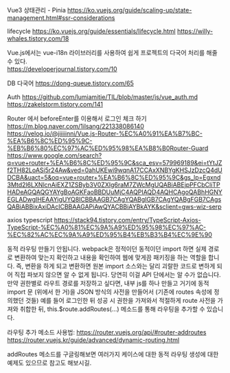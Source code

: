
Vue3
상태관리 - Pinia
https://ko.vuejs.org/guide/scaling-up/state-management.html#ssr-considerations

lifecycle
https://ko.vuejs.org/guide/essentials/lifecycle.html
https://willy-whales.tistory.com/18

Vue.js에서는 vue-i18n 라이브러리를 사용하여 쉽게 프로젝트의 다국어 처리를 해줄 수 있다.  
https://developerjournal.tistory.com/10

DB 다국어
https://dong-queue.tistory.com/65

Auth
https://github.com/lumiamitie/TIL/blob/master/js/vue_auth.md
https://zakelstorm.tistory.com/141

Router 에서 beforeEnter를 이용해서 로그인 체크 하기
https://m.blog.naver.com/1ilsang/221338086140
https://velog.io/@jiiiiinni/Vue.js-Router-%EC%A0%91%EA%B7%BC-%EA%B6%8C%ED%95%9C-%EB%B6%80%EC%97%AC%ED%95%98%EA%B8%B0Router-Guard
https://www.google.com/search?q=vue+router+%EA%B6%8C%ED%95%9C&sca_esv=579969189&ei=tYtJZf2TH82LoASi5r24Aw&ved=0ahUKEwi9wqnA17CCAxXNBYgKHSJzDzcQ4dUDCBA&uact=5&oq=vue+router+%EA%B6%8C%ED%95%9C&gs_lp=Egxnd3Mtd2l6LXNlcnAiEXZ1ZSByb3V0ZXIg6raM7ZWcMgUQABiABEjpPFCbCliTPHADeAGQAQGYAYgBoAGKFaoBBDUuMjC4AQPIAQD4AQHCAgoQABhHGNYEGLADwgIHEAAYigUYQ8ICBBAAGB7CAgYQABgIGB7CAgYQABgFGB7CAgsQABiABBixAxiDAcICBBAAGAPiAwQYACBBiAYBkAYK&sclient=gws-wiz-serp

axios typescript
https://stack94.tistory.com/entry/TypeScript-Axios-TypeScript-%EC%A0%81%EC%9A%A9%ED%95%98%EC%97%AC-%EC%82%AC%EC%9A%A9%ED%95%B4%EB%B3%B4%EC%9E%90

동적 라우팅 만들기
안됩니다. webpack은 정적이던 동적이던 import 하면 실제 경로로 변환하여 맞는지 확인하고 내용을 확인하여 웹에 맞게끔 패키징을 하는 역할을 합니다. 
즉, 변환을 하게 되고 변환하면 원본 import 소스와는 달리 괴랄한 코드로 변하게 되어 직접 파보지 않으면 알 수 없게 됩니다. 당연히 이걸 API 단에서는 알 수가 없습니다.
만약 권한별로 라우트 경로를 저장하고 싶다면, 내부 js를 하나 만들고 거기에 동적 import 문 (위에서 한 거)을 
JSON 방식의 사전을 만들어서 (기존에 routes 속성에 정의했던 것들) 예를 들어 로그인한 뒤 성공 시 권한을 가져와서 적절하게 route 사전을 가져와 취합한 뒤, 
this.$route.addRoutes(...) 메소드를 통해 라우팅을 추가할 수 있습니다.

라우팅 추가 메소드 사용법: https://router.vuejs.org/api/#router-addroutes
https://router.vuejs.kr/guide/advanced/dynamic-routing.html

addRoutes 메소드를 구글링해보면 여러가지 케이스에 대한 동적 라우팅 생성에 대한 예제도 있으므로 참고도 해보시길.
